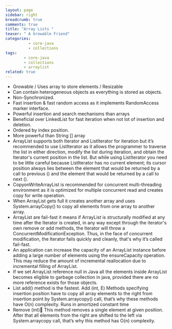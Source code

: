 ```yaml
---
layout: page
sidebar: right
breadcrumb: true
comments: true
title: "Array Lists "
teaser: " A Growable Friend"
categories:
          - core-java
          - collections
tags:
        - core-java
        - collections
        - arraylist
related: true
---
```

- Growable / Uses array to store elements / Resizable
- Can contain heterogeneous objects as everything is stored as objects.
- Non-Synchronized.
- Fast insertion & fast random access as it implements RandomAccess marker interface.
- Powerful insertion and search mechanisms than arrays
- Beneficial over LinkedList for fast iteration when not lot of insertion and deletion.
- Ordered by index position.
- More powerful than String [] array
- ArrayList supports both Iterator and ListIterator for iteration but it’s recommended to use ListIterator as it allows the programmer to traverse the list in either direction, modify the list during iteration, and obtain the Iterator's current position in the list. But while using ListIterator you need to be little careful because ListIterator has no current element; its cursor position always lies between the element that would be returned by a call to previous () and the element that would be returned by a call to next ().
- CopyonWriteArrayList is recommended for concurrent multi-threading environment as it is optimized for multiple concurrent read and creates copy for write operation.
- When ArrayList gets full it creates another array and uses System.arrayCopy() to copy all elements from one array to another array.
- ArrayList are fail-fast it means if ArrayList is structurally modified at any time after the Iterator is created, in any way except through the iterator's own remove or add methods, the Iterator will throw a ConcurrentModificationException. Thus, in the face of concurrent modification, the Iterator fails quickly and cleanly, that's why it’s called fail-fast.
- An application can increase the capacity of an ArrayList instance before adding a large number of elements using the ensureCapacity operation. This may reduce the amount of incremental reallocation due to incremental filling of ArrayList.
- If we set ArrayList reference null in Java all the elements inside ArrayList becomes eligible to garbage collection in java, provided there are no more reference exists for those objects.
- List add() method is the fastest. Add (int, E) Methods specifying insertion position have to copy all array elements to the right from insertion point by System.arraycopy() call, that’s why these methods have O(n) complexity. Runs in amortized constant time
- Remove (int) This method removes a single element at given position. After that all elements from the right are shifted to the left via System.arraycopy call, that’s why this method has O(n) complexity.
